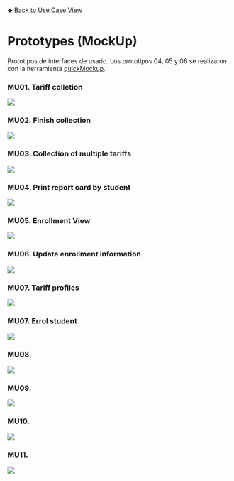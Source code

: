 [🢀 Back to Use Case View](./usecase-view.md)

# Prototypes (MockUp)

Prototipos de interfaces de usario.
Los prototipos 04, 05 y 06 se realizaron con la herramienta [quickMockup](https://jdittrich.github.io/quickMockup/).

### MU01. Tariff colletion
![](../UseCaseView/Prototype/MU01.png)

### MU02. Finish collection
![](../UseCaseView/Prototype/MU02.png)

### MU03. Collection of multiple tariffs
![](../UseCaseView/Prototype/MU03.png)

### MU04. Print report card by student
![](../UseCaseView/Prototype/MU04.png)

### MU05. Enrollment View
![](../UseCaseView/Prototype/MU05.png)

### MU06. Update enrollment information
![](../UseCaseView/Prototype/MU06.png)

### MU07. Tariff profiles
![](../UseCaseView/Prototype/MU07.png)

### MU07. Errol student
![](../UseCaseView/Prototype/MU08.png)

### MU08. 
![](../UseCaseView/Prototype/MU09.png)

### MU09. 
![](../UseCaseView/Prototype/MU09.png)

### MU10. 
![](../UseCaseView/Prototype/MU09.png)

### MU11. 
![](../UseCaseView/Prototype/MU09.png)